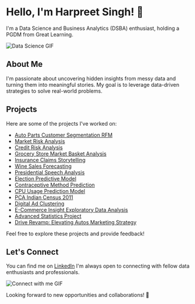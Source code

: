 # Hello, I'm Harpreet Singh! 👋

I'm a Data Science and Business Analytics (DSBA) enthusiast, holding a PGDM from Great Learning.

![Data Science GIF](link_to_gif.gif)

## About Me

I'm passionate about uncovering hidden insights from messy data and turning them into meaningful stories. My goal is to leverage data-driven strategies to solve real-world problems.

## Projects

Here are some of the projects I've worked on:

- [Auto Parts Customer Segmentation RFM](link_to_repository)
- [Market Risk Analysis](link_to_repository)
- [Credit Risk Analysis](link_to_repository)
- [Grocery Store Market Basket Analysis](link_to_repository)
- [Insurance Claims Storytelling](link_to_repository)
- [Wine Sales Forecasting](link_to_repository)
- [Presidential Speech Analysis](link_to_repository)
- [Election Predictive Model](link_to_repository)
- [Contraceptive Method Prediction](link_to_repository)
- [CPU Usage Prediction Model](link_to_repository)
- [PCA Indian Census 2011](link_to_repository)
- [Digital Ad Clustering](link_to_repository)
- [E-Commerce Insight Exploratory Data Analysis](link_to_repository)
- [Advanced Statistics Project](link_to_repository)
- [Drive Revamp: Elevating Autos Marketing Strategy](link_to_repository)

Feel free to explore these projects and provide feedback!

## Let's Connect

You can find me on [LinkedIn](https://www.linkedin.com/in/singhharpreet0194/)  I'm always open to connecting with fellow data enthusiasts and professionals.

![Connect with me GIF](link_to_gif.gif)

Looking forward to new opportunities and collaborations! 🚀

